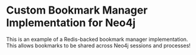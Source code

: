 # Custom Bookmark Manager Implementation for Neo4j

This is an example of a Redis-backed bookmark manager
implementation. This allows bookmarks to be shared
across Neo4j sessions and processes!

